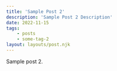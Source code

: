 ```yaml
---
title: 'Sample Post 2'
description: 'Sample Post 2 Description'
date: 2022-11-15
tags:
    - posts
    - some-tag-2
layout: layouts/post.njk
---
```


Sample post 2.
